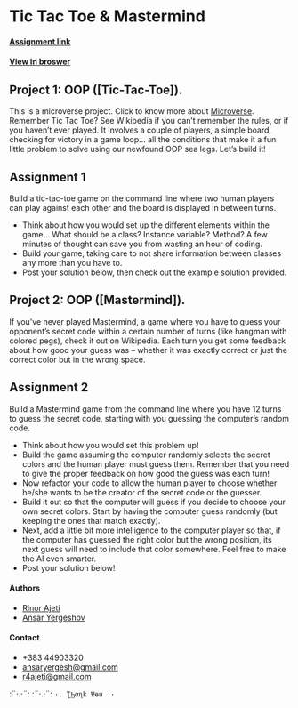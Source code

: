 # Tic Tac Toe & Mastermind

#### [Assignment link](https://www.theodinproject.com/courses/ruby-programming/lessons/oop)

#### [View in broswer](https://r4ajeti.github.io/Tic-Tac-Toe/)

## Project 1: OOP ([Tic-Tac-Toe]).

This is a microverse project. Click to know more about [Microverse](https://www.microverse.org/).
Remember Tic Tac Toe? See Wikipedia if you can’t remember the rules, or if you haven’t ever played. It involves a couple of players, a simple board, checking for victory in a game loop… all the conditions that make it a fun little problem to solve using our newfound OOP sea legs. Let’s build it! 

## Assignment 1

Build a tic-tac-toe game on the command line where two human players can play against each other and the board is displayed in between turns.
* Think about how you would set up the different elements within the game… What should be a class? Instance variable? Method? A few minutes of thought can save you from wasting an hour of coding.
* Build your game, taking care to not share information between classes any more than you have to.
* Post your solution below, then check out the example solution provided.


## Project 2: OOP ([Mastermind]).

If you’ve never played Mastermind, a game where you have to guess your opponent’s secret code within a certain number of turns (like hangman with colored pegs), check it out on Wikipedia. Each turn you get some feedback about how good your guess was – whether it was exactly correct or just the correct color but in the wrong space.

## Assignment 2

Build a Mastermind game from the command line where you have 12 turns to guess the secret code, starting with you guessing the computer’s random code.
* Think about how you would set this problem up!
* Build the game assuming the computer randomly selects the secret colors and the human player must guess them. Remember that you need to give the proper feedback on how good the guess was each turn!
* Now refactor your code to allow the human player to choose whether he/she wants to be the creator of the secret code or the guesser.
* Build it out so that the computer will guess if you decide to choose your own secret colors. Start by having the computer guess randomly (but keeping the ones that match exactly).
* Next, add a little bit more intelligence to the computer player so that, if the computer has guessed the right color but the wrong position, its next guess will need to include that color somewhere. Feel free to make the AI even smarter.
* Post your solution below!



#### Authors
* [Rinor Ajeti](https://github.com/R4Ajeti)
* [Ansar Yergeshov](https://github.com/ansaryergesh)

#### Contact
* +383 44903320
* ansaryergesh@gmail.com
* r4ajeti@gmail.com

:¨·.·¨:   :¨·.·¨:
`·. ƮϦαɳk Ψөu .·`
